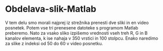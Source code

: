 # Obdelava-slik-Matlab
V tem delu smo morali najprej iz strežnika prenesti dve sliki in en video posnetek. Potem vse tri prenesene datoteke s programom Matlab preberemo. Nato za vsako sliko izpišemo vrednosti vseh treh R, G in B kanalov elementa, k ise nahaja v 350 vrstici in 100 stolpcu. Enako naredimo za slike z indeksi od 50 do 60 v video posnetku.
